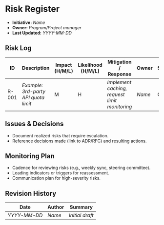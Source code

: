 # Risk Register

- **Initiative:** _Name_
- **Owner:** _Program/Project manager_
- **Last Updated:** _YYYY-MM-DD_

## Risk Log
| ID | Description | Impact (H/M/L) | Likelihood (H/M/L) | Mitigation / Response | Owner | Status |
| --- | --- | --- | --- | --- | --- | --- |
| R-001 | _Example: 3rd-party API quota limit_ | M | H | _Implement caching, request limit monitoring_ | _Name_ | Open |

## Issues & Decisions
- Document realized risks that require escalation.
- Reference decisions made (link to ADR/RFC) and resulting actions.

## Monitoring Plan
- Cadence for reviewing risks (e.g., weekly sync, steering committee).
- Leading indicators or triggers for reassessment.
- Communication plan for high-severity risks.

## Revision History
| Date | Author | Summary |
| --- | --- | --- |
| _YYYY-MM-DD_ | _Name_ | _Initial draft_ |
